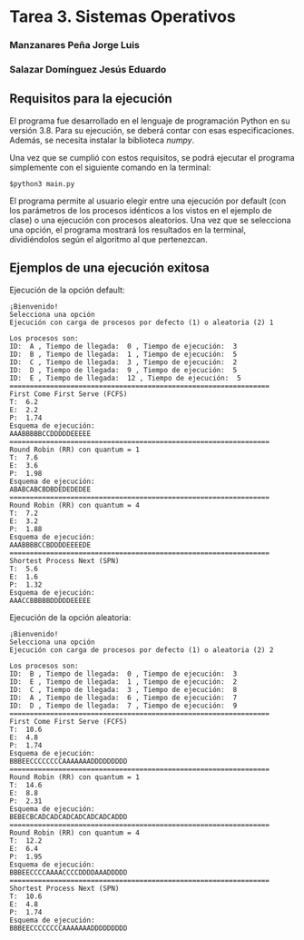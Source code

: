 # Tarea 3. Sistemas Operativos
### Manzanares Peña Jorge Luis
### Salazar Domínguez Jesús Eduardo


## Requisitos para la ejecución
El programa fue desarrollado en el lenguaje de programación Python en su versión 3.8. Para su ejecución, se deberá contar con esas especificaciones. Además, se necesita instalar la biblioteca *numpy*.

Una vez que se cumplió con estos requisitos, se podrá ejecutar el programa simplemente con el siguiente comando en la terminal:

	$python3 main.py

El programa permite al usuario elegir entre una ejecución por default (con los parámetros de los procesos idénticos a los vistos en el ejemplo de clase) o una ejecución con procesos aleatorios. Una vez que se selecciona una opción, el programa mostrará los resultados en la terminal, dividiéndolos según el algoritmo al que pertenezcan.


## Ejemplos de una ejecución exitosa

Ejecución de la opción default:

	¡Bienvenido!
	Selecciona una opción
	Ejecución con carga de procesos por defecto (1) o aleatoria (2) 1
	
	Los procesos son:
	ID:  A , Tiempo de llegada:  0 , Tiempo de ejecución:  3
	ID:  B , Tiempo de llegada:  1 , Tiempo de ejecución:  5
	ID:  C , Tiempo de llegada:  3 , Tiempo de ejecución:  2
	ID:  D , Tiempo de llegada:  9 , Tiempo de ejecución:  5
	ID:  E , Tiempo de llegada:  12 , Tiempo de ejecución:  5
	================================================================
	First Come First Serve (FCFS)
	T:  6.2
	E:  2.2
	P:  1.74
	Esquema de ejecución:
	AAABBBBBCCDDDDDEEEEE
	================================================================
	Round Robin (RR) con quantum = 1
	T:  7.6
	E:  3.6
	P:  1.98
	Esquema de ejecución:
	ABABCABCBDBDEDEDEDEE
	================================================================
	Round Robin (RR) con quantum = 4
	T:  7.2
	E:  3.2
	P:  1.88
	Esquema de ejecución:
	AAABBBBCCBDDDDEEEEDE
	================================================================
	Shortest Process Next (SPN)
	T:  5.6
	E:  1.6
	P:  1.32
	Esquema de ejecución:
	AAACCBBBBBDDDDDEEEEE

Ejecución de la opción aleatoria:

	¡Bienvenido!
	Selecciona una opción
	Ejecución con carga de procesos por defecto (1) o aleatoria (2) 2

	Los procesos son:
	ID:  B , Tiempo de llegada:  0 , Tiempo de ejecución:  3
	ID:  E , Tiempo de llegada:  1 , Tiempo de ejecución:  2
	ID:  C , Tiempo de llegada:  3 , Tiempo de ejecución:  8
	ID:  A , Tiempo de llegada:  6 , Tiempo de ejecución:  7
	ID:  D , Tiempo de llegada:  7 , Tiempo de ejecución:  9
	================================================================
	First Come First Serve (FCFS)
	T:  10.6
	E:  4.8
	P:  1.74
	Esquema de ejecución:
	BBBEECCCCCCCCAAAAAAADDDDDDDDD
	================================================================
	Round Robin (RR) con quantum = 1
	T:  14.6
	E:  8.8
	P:  2.31
	Esquema de ejecución:
	BEBECBCADCADCADCADCADCADCADDD
	================================================================
	Round Robin (RR) con quantum = 4
	T:  12.2
	E:  6.4
	P:  1.95
	Esquema de ejecución:
	BBBEECCCCAAAACCCCDDDDAAADDDDD
	================================================================
	Shortest Process Next (SPN)
	T:  10.6
	E:  4.8
	P:  1.74
	Esquema de ejecución:
	BBBEECCCCCCCCAAAAAAADDDDDDDDD